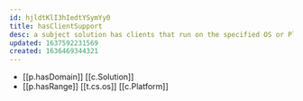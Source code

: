 ```yaml
---
id: hjldtKlI3hIedtYSymYy0
title: hasClientSupport
desc: a subject solution has clients that run on the specified OS or Platform
updated: 1637592231569
created: 1636469344321
---
```


- [[p.hasDomain]] [[c.Solution]]
- [[p.hasRange]] [[t.cs.os]] [[c.Platform]]
